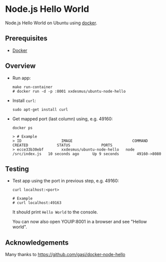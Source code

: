 # Node.js Hello World

Node.js Hello World on Ubuntu using [docker][].

## Prerequisites

- [Docker][]

## Overview

-   Run app:

        make run-container
        # docker run -d -p :8001 xxdesmus/ubuntu-node-hello

-   Install `curl`:

        sudo apt-get install curl

-   Get mapped port (last column) using, e.g. 49160:

        docker ps

        > # Example
        > ID                  IMAGE                           COMMAND              CREATED             STATUS              PORTS
        > ecce33b30ebf        xxdesmus/ubuntu-node-hello   node /src/index.js   10 seconds ago      Up 9 seconds        49160->8080

## Testing

-   Test app using the port in previous step, e.g. 49160:

        curl localhost:<port>

        # Example
        # curl localhost:49163

    It should print `Hello World` to the console.

    You can now also open YOUIP:8001 in a browser and see "Hellow world".

## Acknowledgements

Many thanks to https://github.com/gasi/docker-node-hello

[docker]: http://docker.io

